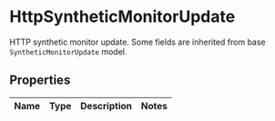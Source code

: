 

# HttpSyntheticMonitorUpdate

HTTP synthetic monitor update. Some fields are inherited from base `SyntheticMonitorUpdate` model.

## Properties

| Name | Type | Description | Notes |
|------------ | ------------- | ------------- | -------------|




